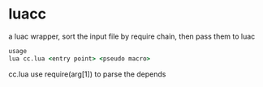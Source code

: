 # luacc
a luac wrapper, sort the input file by require chain, then pass them to luac
```bat
usage
lua cc.lua <entry point> <pseudo macro>
```

cc.lua use require(arg[1]) to parse the depends
